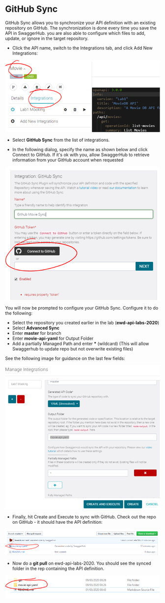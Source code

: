 # GitHub Sync

GitHub Sync allows you to synchronize your API definition with an existing repository on GitHub. The synchronization is done every time you save the API in SwaggerHub.  you are also able to configure which files to add, update, or ignore in the target repository.
 

- Click the API name, switch to the Integrations tab, and click Add New Integrations:

![Integrations](./img/integ.png)

- Select **GitHub Sync** from the list of integrations.

- In the following dialog, specify the name as shown below and click Connect to GitHub. If it's ok with you, allow SwaggerHub to retrieve information from your GitHub account when requested

![Connect to GitHub](./img/integ2.png)

You will now be prompted to configure your GitHub Sync. Configure it to do the following:

- Select the repository you created earlier in the lab (**ewd-api-labs-2020**)
- Select **Advanced Sync**
- Enter **master**  for branch 
- Enter **movie-api-yaml** for Output Folder
- Add a partially Managed Path and enter **\*** (wildcard) (This will allow Swaggerhub to update repo but not overwrite existing files)

See the following image for guidance on the last few fields:

![Configure Github Connection](./img/final.png)

- Finally, hit Create and Execute to sync with GitHub. Check out the repo on GitHub - it should have the API definition:

![Synced Repo](./img/repo1.png)

- Now do a **git pull** on ewd-api-labs-2020. You should see the synced folder in the rep containing the API definition.

![Local Repo](./img/repo.png)
